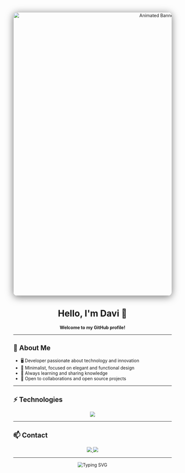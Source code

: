 <!-- Large animated banner centered -->
<p align="center">
  <img src="https://i.pinimg.com/originals/f5/88/f2/f588f2cb596083e0d8e6c5f0c86319bd.gif" alt="Animated Banner" width="900" style="border-radius: 12px; box-shadow: 0 4px 24px #00000088;"/>
</p>

<h1 align="center">
  <b>Hello, I'm Davi 👋</b>
</h1>

<p align="center">
  <b>
    Welcome to my GitHub profile!
  </b>
</p>

---

## 🖤 About Me

- 🖥️ Developer passionate about technology and innovation  
- 🎨 Minimalist, focused on elegant and functional design  
- 🚀 Always learning and sharing knowledge  
- 🤝 Open to collaborations and open source projects  

---

## ⚡ Technologies

<div align="center">
  <img src="https://skillicons.dev/icons?i=js,ts,react,nodejs,python,html,css,git,github" />
</div>

---

## 📫 Contact

<div align="center">
  <a href="https://www.linkedin.com/in/yourusername" target="_blank">
    <img src="https://img.shields.io/badge/LinkedIn-111111?style=for-the-badge&logo=linkedin&logoColor=white"/>
  </a>
  <a href="mailto:youremail@example.com" target="_blank">
    <img src="https://img.shields.io/badge/Email-111111?style=for-the-badge&logo=gmail&logoColor=white"/>
  </a>
</div>

---

<p align="center">
  <img src="https://readme-typing-svg.demolab.com?font=Fira+Code&weight=500&size=24&pause=1000&color=FFFFFF&center=true&vCenter=true&width=600&lines=Thank+you+for+visiting+my+profile!;Feel+free+to+connect+with+me." alt="Typing SVG" />
</p>
